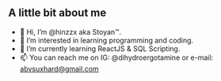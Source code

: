## A little bit about me

- 👋 Hi, I’m @hinzzx aka Stoyan™.
- 👀 I’m interested in learning programming and coding.
- 🌱 I’m currently learning ReactJS & SQL Scripting.
- 📫 You can reach me on IG: @dihydroergotamine or e-mail: abvsuxhard@gmail.com

